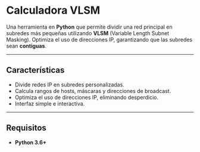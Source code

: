 #  Calculadora VLSM

Una herramienta en **Python** que permite dividir una red principal en subredes más pequeñas utilizando **VLSM** (Variable Length Subnet Masking). Optimiza el uso de direcciones IP, garantizando que las subredes sean **contiguas**.

---

##  Características

-  Divide redes IP en subredes personalizadas.
-  Calcula rangos de hosts, máscaras y direcciones de broadcast.
-  Optimiza el uso de direcciones IP, eliminando desperdicio.
-  Interfaz simple e interactiva.

---

##  Requisitos

- **Python 3.6+**
